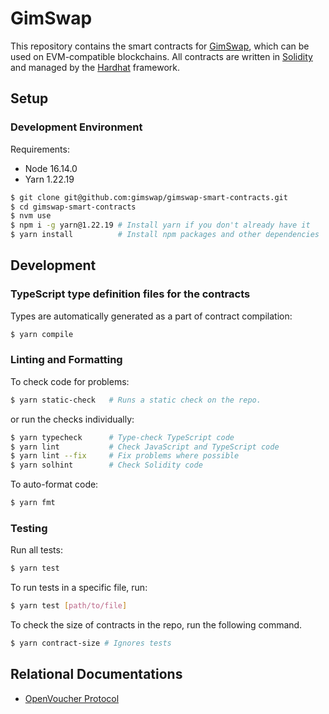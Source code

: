 <!-- prettier-ignore-start -->
<!-- omit in toc -->
# GimSwap
<!-- prettier-ignore-end -->

This repository contains the smart contracts for [GimSwap](https://www.gimswap.com), which can be used on EVM-compatible blockchains. All contracts are written in [Solidity](https://soliditylang.org/) and managed
by the [Hardhat](https://hardhat.org/) framework.

## Setup

### Development Environment

Requirements:

- Node 16.14.0
- Yarn 1.22.19

```sh
$ git clone git@github.com:gimswap/gimswap-smart-contracts.git
$ cd gimswap-smart-contracts
$ nvm use
$ npm i -g yarn@1.22.19 # Install yarn if you don't already have it
$ yarn install          # Install npm packages and other dependencies
```

## Development

### TypeScript type definition files for the contracts

Types are automatically generated as a part of contract compilation:

```sh
$ yarn compile
```

### Linting and Formatting

To check code for problems:

```sh
$ yarn static-check   # Runs a static check on the repo.
```

or run the checks individually:

```sh
$ yarn typecheck      # Type-check TypeScript code
$ yarn lint           # Check JavaScript and TypeScript code
$ yarn lint --fix     # Fix problems where possible
$ yarn solhint        # Check Solidity code
```

To auto-format code:

```sh
$ yarn fmt
```

### Testing

Run all tests:

```sh
$ yarn test
```

To run tests in a specific file, run:

```sh
$ yarn test [path/to/file]
```

To check the size of contracts in the repo, run the following command.

```sh
$ yarn contract-size # Ignores tests
```

## Relational Documentations

- [OpenVoucher Protocol](https://victorious-lawyer-65b.notion.site/Open-Protocol-84bc8f4b0b1f4a12ae1b147723de6b72?pvs=4)

